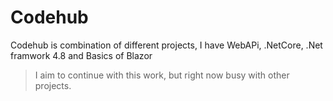 # Codehub
Codehub is combination of different projects, I have WebAPi, .NetCore, .Net framwork 4.8 and Basics of Blazor
> I aim to continue with this work, but right now busy with other projects.
